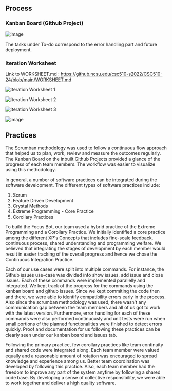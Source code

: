 ## Process

### Kanban Board (Github Project)

![image](https://media.github.ncsu.edu/user/22704/files/660ba641-2c0f-4719-8e1d-f1fe57ca89e0)

The tasks under To-do correspond to the error handling part and future deployment.



### Iteration Worksheet

Link to WORKSHEET.md : https://github.ncsu.edu/csc510-s2022/CSC510-24/blob/main/WORKSHEET.md 

![Iteration Worksheet 1 ](https://media.github.ncsu.edu/user/22704/files/62eaf138-0206-42a6-b79d-ad423509202f)

![Iteration Worksheet 2](https://media.github.ncsu.edu/user/22704/files/83cf2fbf-0d0f-4316-88b2-d9ea24a149fc)

![Iteration Worksheet 3](https://media.github.ncsu.edu/user/22704/files/25e7313c-3633-472b-907e-d776edb9f4a4)

![image](https://media.github.ncsu.edu/user/22704/files/8f46b9a3-f25e-4a11-af37-7b24981b95d1)




## Practices

The Scrumban methodology was used to follow a continuous flow approach that helped us to plan, work, review and measure the outcomes regularly. The Kanban Board on the inbuilt Github Projects provided a glance of the progress of each team members. The workflow was easier to visualize using this methodology. 

In general, a number of software practices can be integrated during the software development. The different types of software practices include: 

1. Scrum
2. Feature Driven Development
3. Crystal Methods
4. Extreme Programming - Core Practice
5. Corollary Practices

To build the Focus Bot, our team used a hybrid practice of the Extreme Programming and a Corollary Practice. We initially identified a core practice among the different XP's Concepts that includes fine-scale feedback, continuous process, shared understanding and programming welfare. We believed that integrating the stages of development by each member would result in easier tracking of the overall progress and hence we chose the Continuous Integration Practice. 

Each of our use cases were split into multiple commands. For instance, the Github issues use-case was divided into show issues, add issue and close issues. Each of these commands were implemented parallelly and integrated. We kept track of the progress for the commands using the kanban board and github issues. Since we kept commiting the code then and there, we were able to identify compatibility errors early in the process. Also since the scrumban methodology was used, there wasn't any communication gap between the team members and all of us got to work with the latest version. Furthermore, error handling for each of these commands were also performed continuously and unit tests were run when small portions of the planned functionalities were finished to detect errors quickly. Proof and documentation for us following these practices can be clearly seen under our kanban board and issues tab.

Following the primary practice, few corollary practices like team continuity and shared code were integrated along. Each team member were valued equally and a reasonable amount of rotation was encouraged to spread knowledge and experience among us. Better team coordination was developed by following this practice. Also, each team member had the freedom to improve any part of the system anytime by following a shared code base. By developing a sense of collective responsibility, we were able to work together and deliver a high quality software. 


